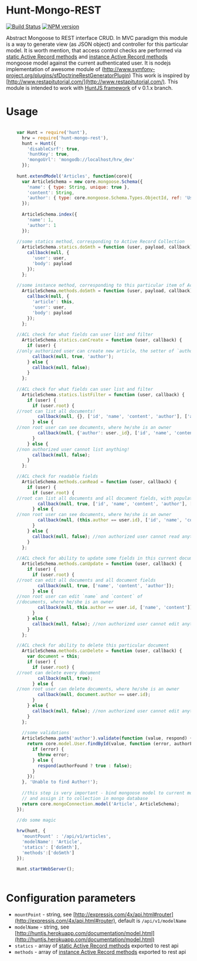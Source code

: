 Hunt-Mongo-REST
==============================

[![Build Status](https://travis-ci.org/oselot/hunt-mongoose-rest.svg)](https://travis-ci.org/oselot/hunt-mongoose-rest)
[![NPM version](https://badge.fury.io/js/hunt-mongoose-rest.svg)](http://badge.fury.io/js/hunt-mongoose-rest)

Abstract Mongoose to REST interface CRUD. In MVC paradigm  this module is a way
to generate view (as JSON object) and controller for this particular model.
It is worth mention, that access control checks are performed via 
[static Active Record methods](http://mongoosejs.com/docs/guide.html#statics) and 
[instance Active Record methods](http://mongoosejs.com/docs/guide.html#methods) 
mongoose model against the current authenticated user.
It is nodejs implementation of awesome module of (http://www.symfony-project.org/plugins/sfDoctrineRestGeneratorPlugin)
This work is inspired by [http://www.restapitutorial.com/](http://www.restapitutorial.com/).
This module is intended to work with [HuntJS framework](https://huntjs.herokuapp.com/) of v 0.1.x branch.



Usage
==============================

```javascript

    var Hunt = require('hunt'),
      hrw = require('hunt-mongo-rest'),
      hunt = Hunt({
        'disableCsrf': true,
        'huntKey': true,
        'mongoUrl': 'mongodb://localhost/hrw_dev'
      });
      
    hunt.extendModel('Articles', function(core){
      var ArticleSchema = new core.mongoose.Schema({
        'name': { type: String, unique: true },
        'content': String,
        'author': { type: core.mongoose.Schema.Types.ObjectId, ref: 'User' }
      });
    
      ArticleSchema.index({
        'name': 1,
        'author': 1
      });
    
    //some statics method, corresponding to Active Record Collection
      ArticleSchema.statics.doSmth = function (user, payload, callback) {
        callback(null, {
          'user': user,
          'body': payload
        });
      };
    
    //some instance method, corresponding to this particular item of Active Record collection
      ArticleSchema.methods.doSmth = function (user, payload, callback) {
        callback(null, {
          'article': this,
          'user': user,
          'body': payload
        });
      };
    
    //ACL check for what fields can user list and filter     
      ArticleSchema.statics.canCreate = function (user, callback) {
        if (user) { 
    //only authorized user can create new article, the setter of `author` with current user's id is set
          callback(null, true, 'author');
        } else {
          callback(null, false);
        }
      };
    
    //ACL check for what fields can user list and filter 
      ArticleSchema.statics.listFilter = function (user, callback) {
        if (user) {
          if (user.root) {
    //root can list all documents!
            callback(null, {}, ['id', 'name', 'content', 'author'], ['author']);
          } else {
    //non root user can see documents, where he/she is an owner
            callback(null, {'author': user._id}, ['id', 'name', 'content']); 
          }
        } else {
    //non authorized user cannot list anything!
          callback(null, false); 
        }
      };

    //ACL check for readable fields
      ArticleSchema.methods.canRead = function (user, callback) {
        if (user) {
          if (user.root) {
    //root can list all documents and all document fields, with populating author
            callback(null, true, ['id', 'name', 'content', 'author'], ['author']);
          } else {
    //non root user can see documents, where he/she is an owner
            callback(null, (this.author == user.id), ['id', 'name', 'content']);
          }
        } else {
          callback(null, false); //non authorized user cannot read anything!
        }
      };
      
    //ACL check for ability to update some fields in this current document    
      ArticleSchema.methods.canUpdate = function (user, callback) {
        if (user) {
          if (user.root) {
    //root can edit all documents and all document fields
            callback(null, true, ['name', 'content', 'author']);
          } else {
    //non root user can edit `name` and `content` of
    //documents, where he/she is an owner
            callback(null, this.author == user.id, ['name', 'content']);
          }
        } else {
          callback(null, false); //non authorized user cannot edit anything!
        }
      };

    //ACL check for ability to delete this particular document
      ArticleSchema.methods.canDelete = function (user, callback) {
        var document = this;
        if (user) {
          if (user.root) {
    //root can delete every document
            callback(null, true); 
          } else {
    //non root user can delete documents, where he/she is an owner
            callback(null, document.author == user.id);
          }
        } else {
          callback(null, false); //non authorized user cannot edit anything!
        }
      };
      
      //some validations      
      ArticleSchema.path('author').validate(function (value, respond) {
        return core.model.User.findById(value, function (error, authorFound) {
          if (error) {
            throw error;
          } else {
            respond(authorFound ? true : false);
          }
        });
      }, 'Unable to find Author!');
        
      //this step is very important - bind mongoose model to current mongo database connection
      // and assign it to collection in mongo database
      return core.mongoConnection.model('Article', ArticleSchema);
    });

    //do some magic
    
    hrw(hunt, { 
      'mountPount' : '/api/v1/articles',
      'modelName': 'Article',
      'statics': ['doSmth'],
      'methods':['doSmth']
    });
    
    Hunt.startWebServer();
    
```


Configuration parameters
==============================

-  `mountPoint` - string, see [http://expressjs.com/4x/api.html#router](http://expressjs.com/4x/api.html#router), default is `/api/v1/modelName`
-  `modelName` - string, see [http://huntjs.herokuapp.com/documentation/model.html](http://huntjs.herokuapp.com/documentation/model.html)
-  `statics` - array of [static Active Record methods](http://mongoosejs.com/docs/guide.html#statics) exported to rest api
-  `methods` - array of [instance Active Record methods](http://mongoosejs.com/docs/guide.html#methods) exported to rest api

